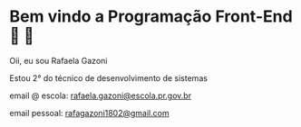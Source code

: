 # Bem vindo a Programação Front-End 👾 🤖 

Oii, eu sou Rafaela Gazoni  

Estou 2° do técnico de desenvolvimento de sistemas

email @ escola: rafaela.gazoni@escola.pr.gov.br

email pessoal: rafagazoni1802@gmail.com
